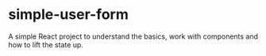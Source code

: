 # simple-user-form

A simple React project to understand the basics, work with components and how to lift the state up.
